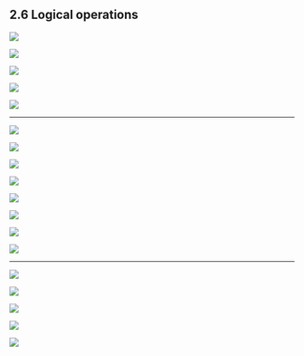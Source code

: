 ## 2.6 Logical operations

![](img/2020-09-17-20-02-10.png)

![](img/2020-09-17-20-05-22.png)

![](img/2020-09-17-20-06-04.png)

![](img/2020-09-17-20-06-37.png)

![](img/2020-09-17-20-15-46.png)

---

![](img/2020-09-17-20-56-30.png)


![](img/2020-09-17-20-58-39.png)

![](img/2020-09-17-20-59-20.png)

![](img/2020-09-17-20-59-53.png)

![](img/2020-09-17-21-00-38.png)

![](img/2020-09-17-21-16-21.png)

![](img/2020-09-17-21-34-13.png)

![](img/2020-09-17-21-38-27.png)

---

![](img/2020-09-17-21-42-19.png)

![](img/2020-09-17-21-43-56.png)

![](img/2020-09-17-21-46-20.png)

![](img/2020-09-17-21-59-03.png)

![](img/2020-09-17-22-06-14.png)








